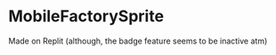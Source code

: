 # MobileFactorySprite


Made on Replit (although, the badge feature seems to be inactive atm)
<script src="https://replit.com/public/js/replit-badge-v2.js" theme="dark" position="bottom-right"></script>
